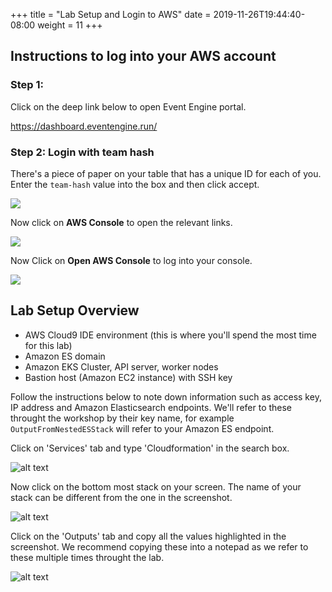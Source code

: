 +++
title = "Lab Setup and Login to AWS"
date = 2019-11-26T19:44:40-08:00
weight = 11
+++

## Instructions to log into your AWS account

### Step 1:
Click on the deep link below to open Event Engine portal.

https://dashboard.eventengine.run/

### Step 2: Login with team hash
There's a piece of paper on your table that has a unique ID for each of you. Enter the `team-hash` value into the box and then click accept.

![](https://ant332.s3-us-west-2.amazonaws.com/ant332-lab-guide-artifacts/teams-setup.png)

Now click on **AWS Console** to open the relevant links.

![](https://ant332.s3-us-west-2.amazonaws.com/ant332-lab-guide-artifacts/teams-setup-2.png)

Now Click on **Open AWS Console** to log into your console.

![](https://ant332.s3-us-west-2.amazonaws.com/ant332-lab-guide-artifacts/teams-setup-3-v2.png)

## Lab Setup Overview

* AWS Cloud9 IDE environment (this is where you'll spend the most time for this lab)
* Amazon ES domain
* Amazon EKS Cluster, API server, worker nodes
* Bastion host (Amazon EC2 instance) with SSH key

Follow the instructions below to note down information such as access key, IP address and Amazon Elasticsearch endpoints. We'll refer to these throught the workshop by their key name, for example ```OutputFromNestedESStack``` will refer to your Amazon ES endpoint.

Click on 'Services' tab and type 'Cloudformation' in the search box.

![alt text](https://ant332.s3-us-west-2.amazonaws.com/ant332-lab-guide-artifacts/cfn-1.png)

Now click on the bottom most stack on your screen. The name of your stack can be different from the one in the screenshot.

![alt text](https://ant332.s3-us-west-2.amazonaws.com/ant332-lab-guide-artifacts/cfn-2.png)

Click on the 'Outputs' tab and copy all the values highlighted in the screenshot. We recommend copying these into a notepad as we refer to these multiple times throught the lab.

![alt text](https://ant332.s3-us-west-2.amazonaws.com/ant332-lab-guide-artifacts/cfn-3.png)
